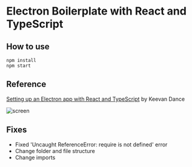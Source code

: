 # Electron Boilerplate with React and TypeScript

## How to use
    npm install
    npm start

## Reference
[Setting up an Electron app with React and TypeScript](https://www.keevan.dev/blog/2020/02/setting-up-electron-react-and-typescript) by Keevan Dance

![screen](https://github.com/yjclarelee/electron-react-ts-boilerplate/blob/assets/screen.png?raw=true)

## Fixes
- Fixed 'Uncaught ReferenceError: require is not defined' error
- Change folder and file structure
- Change imports